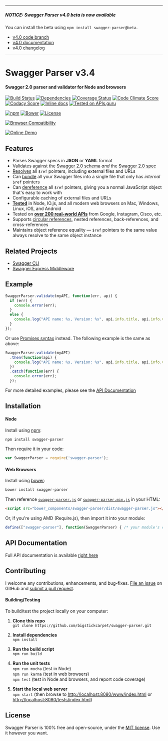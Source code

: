 ------------------------------------------------

##### NOTICE: Swagger Parser v4.0 _beta_ is now available
You can install the beta using `npm install swagger-parser@beta`.

- [v4.0 code branch](https://github.com/BigstickCarpet/swagger-parser/tree/releases/4.0.0)
- [v4.0 documentation](https://github.com/BigstickCarpet/swagger-parser/tree/releases/4.0.0/docs)
- [v4.0 changelog](https://github.com/BigstickCarpet/swagger-parser/blob/releases/4.0.0/CHANGELOG.md)

------------------------------------------------

Swagger Parser v3.4
============================
#### Swagger 2.0 parser and validator for Node and browsers

[![Build Status](https://api.travis-ci.org/BigstickCarpet/swagger-parser.svg)](https://travis-ci.org/BigstickCarpet/swagger-parser)
[![Dependencies](https://david-dm.org/BigstickCarpet/swagger-parser.svg)](https://david-dm.org/BigstickCarpet/swagger-parser)
[![Coverage Status](https://coveralls.io/repos/BigstickCarpet/swagger-parser/badge.svg?branch=master&service=github)](https://coveralls.io/r/BigstickCarpet/swagger-parser)
[![Code Climate Score](https://codeclimate.com/github/BigstickCarpet/swagger-parser/badges/gpa.svg)](https://codeclimate.com/github/BigstickCarpet/swagger-parser)
[![Codacy Score](https://www.codacy.com/project/badge/6d686f916836433b9c013379fbe1052c)](https://www.codacy.com/public/jamesmessinger/swagger-parser)
[![Inline docs](http://inch-ci.org/github/BigstickCarpet/swagger-parser.svg?branch=master&style=shields)](http://inch-ci.org/github/BigstickCarpet/swagger-parser)
[![Tested on APIs.guru](https://api.apis.guru/badges/tested_on.svg)](https://APIs.guru)

[![npm](http://img.shields.io/npm/v/swagger-parser.svg)](https://www.npmjs.com/package/swagger-parser)
[![Bower](http://img.shields.io/bower/v/swagger-parser.svg)](http://bower.io/)
[![License](https://img.shields.io/npm/l/swagger-parser.svg)](LICENSE)

[![Browser Compatibility](https://saucelabs.com/browser-matrix/swagger-parser.svg)](https://saucelabs.com/u/swagger-parser)

[![Online Demo](http://bigstickcarpet.com/swagger-parser/www/img/demo.svg)](http://bigstickcarpet.com/swagger-parser/)

Features
--------------------------
- Parses Swagger specs in **JSON** or **YAML** format
- Validates against the [Swagger 2.0 schema](https://github.com/swagger-api/swagger-spec/blob/master/schemas/v2.0/schema.json) _and_ the [Swagger 2.0 spec](https://github.com/swagger-api/swagger-spec/blob/master/versions/2.0.md)
- [Resolves](docs/swagger-parser.md#resolveapi-options-callback) all `$ref` pointers, including external files and URLs
- Can [bundle](docs/swagger-parser.md#bundleapi-options-callback) all your Swagger files into a single file that only has _internal_ `$ref` pointers
- Can [dereference](docs/swagger-parser.md#dereferenceapi-options-callback) all `$ref` pointers, giving you a normal JavaScript object that's easy to work with
- Configurable caching of external files and URLs
- **[Tested](http://bigstickcarpet.github.io/swagger-parser/tests/index.html)** in Node, IO.js, and all modern web browsers on Mac, Windows, Linux, iOS, and Android
- Tested on **[over 200 real-world APIs](https://apis.guru)** from Google, Instagram, Cisco, etc.
- Supports [circular references](docs/README.md#circular-refs), nested references, back-references, and cross-references
- Maintains object reference equality &mdash; `$ref` pointers to the same value always resolve to the same object instance


Related Projects
--------------------------
- [Swagger CLI](https://github.com/BigstickCarpet/swagger-cli)
- [Swagger Express Middleware](https://github.com/BigstickCarpet/swagger-express-middleware)


Example
--------------------------

```javascript
SwaggerParser.validate(myAPI, function(err, api) {
  if (err) {
    console.error(err);
  }
  else {
    console.log("API name: %s, Version: %s", api.info.title, api.info.version);
  }
});
```

Or use [Promises syntax](http://javascriptplayground.com/blog/2015/02/promises/) instead. The following example is the same as above:

```javascript
SwaggerParser.validate(myAPI)
  .then(function(api) {
    console.log("API name: %s, Version: %s", api.info.title, api.info.version);
  })
  .catch(function(err) {
    console.error(err);
  });
```

For more detailed examples, please see the [API Documentation](docs/README.md)


Installation
--------------------------
#### Node
Install using [npm](https://docs.npmjs.com/getting-started/what-is-npm):

```bash
npm install swagger-parser
```

Then require it in your code:

```javascript
var SwaggerParser = require('swagger-parser');
```

#### Web Browsers
Install using [bower](http://bower.io/):

```bash
bower install swagger-parser
```

Then reference [`swagger-parser.js`](dist/swagger-parser.js) or [`swagger-parser.min.js`](dist/swagger-parser.min.js) in your HTML:

```html
<script src="bower_components/swagger-parser/dist/swagger-parser.js"></script>
```

Or, if you're using AMD (Require.js), then import it into your module:

```javascript
define(["swagger-parser"], function(SwaggerParser) { /* your module's code */ })
```


API Documentation
--------------------------
Full API documentation is available [right here](docs/README.md)


Contributing
--------------------------
I welcome any contributions, enhancements, and bug-fixes.  [File an issue](https://github.com/BigstickCarpet/swagger-parser/issues) on GitHub and [submit a pull request](https://github.com/BigstickCarpet/swagger-parser/pulls).

#### Building/Testing
To build/test the project locally on your computer:

1. __Clone this repo__<br>
`git clone https://github.com/bigstickcarpet/swagger-parser.git`

2. __Install dependencies__<br>
`npm install`

3. __Run the build script__<br>
`npm run build`

4. __Run the unit tests__<br>
`npm run mocha` (test in Node)<br>
`npm run karma` (test in web browsers)<br>
`npm test` (test in Node and browsers, and report code coverage)

5. __Start the local web server__<br>
`npm start` (then browse to [http://localhost:8080/www/index.html](http://bigstickcarpet.com/swagger-parser/www/index.html) or [http://localhost:8080/tests/index.html](http://bigstickcarpet.com/swagger-parser/tests/index.html))


License
--------------------------
Swagger Parser is 100% free and open-source, under the [MIT license](LICENSE). Use it however you want.
